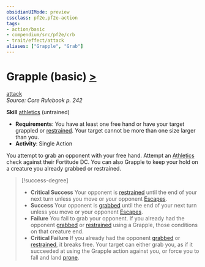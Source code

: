 ```yaml
---
obsidianUIMode: preview
cssclass: pf2e,pf2e-action
tags:
- action/basic
- compendium/src/pf2e/crb
- trait/effect/attack
aliases: ["Grapple", "Grab"]
---
```

# Grapple (basic) [>](chapter-9-playing-the-game.md#Actions "Single Action")
[attack](attack.md)  
*Source: Core Rulebook p. 242*  

**Skill** [athletics](../../compendium/skills.md#Athletics) (untrained)
- **Requirements**: You have at least one free hand or have your target grappled or [restrained](conditions.md#Restrained). Your target cannot be more than one size larger than you.
- **Activity**: Single Action

You attempt to grab an opponent with your free hand. Attempt an [Athletics](../../compendium/skills.md#Athletics) check against their Fortitude DC. You can also Grapple to keep your hold on a creature you already grabbed or restrained.

> [!success-degree] 
> - **Critical Success** Your opponent is [restrained](conditions.md#Restrained) until the end of your next turn unless you move or your opponent [Escapes](escape.md).
> - **Success** Your opponent is [grabbed](conditions.md#Grabbed) until the end of your next turn unless you move or your opponent [Escapes](escape.md).
> - **Failure** You fail to grab your opponent. If you already had the opponent [grabbed](conditions.md#Grabbed) or [restrained](conditions.md#Restrained) using a Grapple, those conditions on that creature end.
> - **Critical Failure** If you already had the opponent [grabbed](conditions.md#Grabbed) or [restrained](conditions.md#Restrained), it breaks free. Your target can either grab you, as if it succeeded at using the Grapple action against you, or force you to fall and land [prone](conditions.md#Prone).